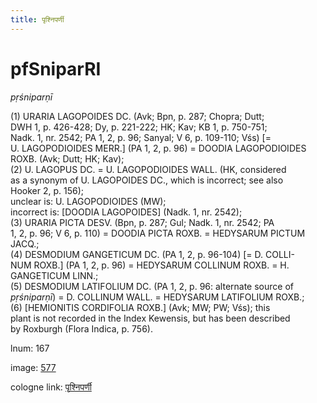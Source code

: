 ```yaml
---
title: पृश्निपर्णी
---
```


# pfSniparRI

<i>pṛśniparṇī</i>  <div n="P" />(1) <bot>URARIA LAGOPOIDES DC.</bot> (Avk; Bpn, p. 287; Chopra; Dutt; <div n="lb" />DWH 1, p. 426-428; Dy, p. 221-222; HK; Kav; KB 1, p. 750-751; <div n="lb" />Nadk. 1, nr. 2542; PA 1, 2, p. 96; Sanyal; V 6, p. 109-110; Vśs) [= <div n="lb" /><bot>U. LAGOPODIOIDES MERR.</bot>] (PA 1, 2, p. 96) = <bot>DOODIA LAGOPODIOIDES <div n="lb" />ROXB.</bot> (Avk; Dutt; HK; Kav); <div n="P" />(2) <bot>U. LAGOPUS DC.</bot> = <bot>U. LAGOPODIOIDES WALL.</bot> (HK, considered <div n="lb" />as a synonym of <bot>U. LAGOPOIDES DC.</bot>, which is incorrect; see also <div n="lb" />Hooker 2, p. 156); <div n="lb" />unclear is: <bot>U. LAGOPODIOIDES</bot> (MW); <div n="lb" />incorrect is: [<bot>DOODIA LAGOPOIDES</bot>] (Nadk. 1, nr. 2542); <div n="P" />(3) <bot>URARIA PICTA DESV.</bot> (Bpn, p. 287; Gul; Nadk. 1, nr. 2542; PA <div n="lb" />1, 2, p. 96; V 6, p. 110) = <bot>DOODIA PICTA ROXB.</bot> = <bot>HEDYSARUM PICTUM <div n="lb" />JACQ.</bot>; <div n="P" />(4) <bot>DESMODIUM GANGETICUM DC.</bot> (PA 1, 2, p. 96-104) [= <bot>D. COLLI- <div n="lb" />NUM ROXB.</bot>] (PA 1, 2, p. 96) = <bot>HEDYSARUM COLLINUM ROXB.</bot> = <bot>H. <div n="lb" />GANGETICUM LINN.</bot>; <div n="P" />(5) <bot>DESMODIUM LATIFOLIUM DC.</bot> (PA 1, 2, p. 96: alternate source of <div n="lb" /><i>pṛśniparṇī</i>) = <bot>D. COLLINUM WALL.</bot> = <bot>HEDYSARUM LATIFOLIUM ROXB.</bot>; <div n="P" />(6) [<bot>HEMIONITIS CORDIFOLIA ROXB.</bot>] (Avk; MW; PW; Vśs); this <div n="lb" />plant is not recorded in the Index Kewensis, but has been described <div n="lb" />by Roxburgh (Flora Indica, p. 756).

lnum: 167

image: [577](https://www.sanskrit-lexicon.uni-koeln.de/scans/csl-apidev/servepdf.php?dict=snp&page=577)

cologne link: [पृश्निपर्णी](https://sanskrit-lexicon.uni-koeln.de/scans/csl-apidev/getword.php?dict=snp&key=पृश्निपर्णी)

